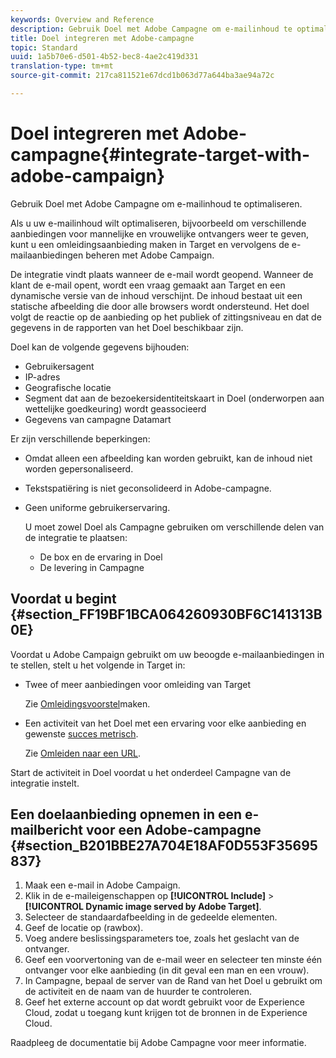 ```yaml
---
keywords: Overview and Reference
description: Gebruik Doel met Adobe Campagne om e-mailinhoud te optimaliseren.
title: Doel integreren met Adobe-campagne
topic: Standard
uuid: 1a5b70e6-d501-4b52-bec8-4ae2c419d331
translation-type: tm+mt
source-git-commit: 217ca811521e67dcd1b063d77a644ba3ae94a72c

---
```



# Doel integreren met Adobe-campagne{#integrate-target-with-adobe-campaign}

Gebruik Doel met Adobe Campagne om e-mailinhoud te optimaliseren.

Als u uw e-mailinhoud wilt optimaliseren, bijvoorbeeld om verschillende aanbiedingen voor mannelijke en vrouwelijke ontvangers weer te geven, kunt u een omleidingsaanbieding maken in Target en vervolgens de e-mailaanbiedingen beheren met Adobe Campaign.

De integratie vindt plaats wanneer de e-mail wordt geopend. Wanneer de klant de e-mail opent, wordt een vraag gemaakt aan Target en een dynamische versie van de inhoud verschijnt. De inhoud bestaat uit een statische afbeelding die door alle browsers wordt ondersteund. Het doel volgt de reactie op de aanbieding op het publiek of zittingsniveau en dat de gegevens in de rapporten van het Doel beschikbaar zijn.

Doel kan de volgende gegevens bijhouden:

* Gebruikersagent
* IP-adres
* Geografische locatie
* Segment dat aan de bezoekersidentiteitskaart in Doel (onderworpen aan wettelijke goedkeuring) wordt geassocieerd
* Gegevens van campagne Datamart

Er zijn verschillende beperkingen:

* Omdat alleen een afbeelding kan worden gebruikt, kan de inhoud niet worden gepersonaliseerd.
* Tekstspatiëring is niet geconsolideerd in Adobe-campagne.
* Geen uniforme gebruikerservaring.

   U moet zowel Doel als Campagne gebruiken om verschillende delen van de integratie te plaatsen:

   * De box en de ervaring in Doel
   * De levering in Campagne

## Voordat u begint {#section_FF19BF1BCA064260930BF6C141313B0E}

Voordat u Adobe Campaign gebruikt om uw beoogde e-mailaanbiedingen in te stellen, stelt u het volgende in Target in:

* Twee of meer aanbiedingen voor omleiding van Target

   Zie [Omleidingsvoorstel](/help/c-experiences/c-manage-content/offer-redirect.md)maken.
* Een activiteit van het Doel met een ervaring voor elke aanbieding en gewenste [succes metrisch](/help/c-activities/r-success-metrics/success-metrics.md).

   Zie [Omleiden naar een URL](/help/c-experiences/c-visual-experience-composer/redirect-offer.md).

Start de activiteit in Doel voordat u het onderdeel Campagne van de integratie instelt.

## Een doelaanbieding opnemen in een e-mailbericht voor een Adobe-campagne {#section_B201BBE27A704E18AF0D553F35695837}

1. Maak een e-mail in Adobe Campaign.
1. Klik in de e-maileigenschappen op **[!UICONTROL Include]** > **[!UICONTROL Dynamic image served by Adobe Target]**.
1. Selecteer de standaardafbeelding in de gedeelde elementen.
1. Geef de locatie op (rawbox).
1. Voeg andere beslissingsparameters toe, zoals het geslacht van de ontvanger.
1. Geef een voorvertoning van de e-mail weer en selecteer ten minste één ontvanger voor elke aanbieding (in dit geval een man en een vrouw).
1. In Campagne, bepaal de server van de Rand van het Doel u gebruikt om de activiteit en de naam van de huurder te controleren.
1. Geef het externe account op dat wordt gebruikt voor de Experience Cloud, zodat u toegang kunt krijgen tot de bronnen in de Experience Cloud.

Raadpleeg de documentatie bij Adobe Campagne voor meer informatie.

